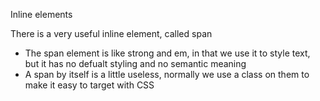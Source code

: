 Inline elements

There is a very useful inline element, called span

- The span element is like strong and em, in that we use it to style text, but it has no defualt styling and no semantic meaning
- A span by itself is a little useless, normally we use a class on them to make it easy to target with CSS